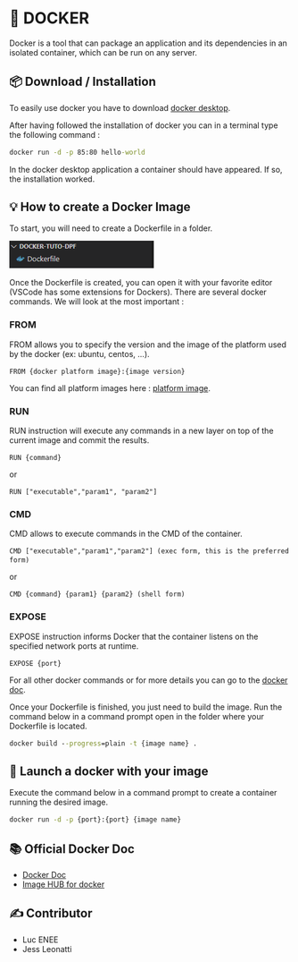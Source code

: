 # 🐳 DOCKER

Docker is a tool that can package an application and its dependencies in an isolated container, which can be run on any server.

## 📦 Download / Installation

To easily use docker you have to download [docker desktop](https://www.docker.com/products/docker-desktop).

After having followed the installation of docker you can in a terminal type the following command :

```cmd
docker run -d -p 85:80 hello-world
```
In the docker desktop application a container should have appeared. If so, the installation worked.

## 💡 How to create a Docker Image

To start, you will need to create a Dockerfile in a folder.

![image](./image/dockerfile.png)

Once the Dockerfile is created, you can open it with your favorite editor (VSCode has some extensions for Dockers).
There are several docker commands. We will look at the most important :

### FROM 
FROM allows you to specify the version and the image of the platform used by the docker (ex: ubuntu, centos, ...).
```docker
FROM {docker platform image}:{image version}
```
You can find all platform images here : [platform image](https://hub.docker.com/search?type=image).

### RUN 
RUN instruction will execute any commands in a new layer on top of the current image and commit the results.
```docker
RUN {command}
```
or
```docker
RUN ["executable","param1", "param2"]
```

### CMD 
CMD allows to execute commands in the CMD of the container.
```docker
CMD ["executable","param1","param2"] (exec form, this is the preferred form)
```
or
```docker
CMD {command} {param1} {param2} (shell form)
```

### EXPOSE 
EXPOSE instruction informs Docker that the container listens on the specified network ports at runtime.
```docker
EXPOSE {port}
```

For all other docker commands or for more details you can go to the [docker doc](https://docs.docker.com/engine/reference/builder/#environment-replacement).

Once your Dockerfile is finished, you just need to build the image.
Run the command below in a command prompt open in the folder where your Dockerfile is located.
```cmd
docker build --progress=plain -t {image name} .
```

## 📄 Launch a docker with your image

Execute the command below in a command prompt to create a container running the desired image.
```cmd
docker run -d -p {port}:{port} {image name}
```

## 📚 Official Docker Doc

- [Docker Doc](https://docs.docker.com/)
- [Image HUB for docker](https://hub.docker.com/search?q=&type=image)


## ✍ Contributor
- Luc ENEE
- Jess Leonatti